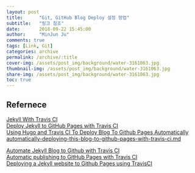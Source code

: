 ```yaml
---
layout: post
title:      "Git, GitHub Blog Deploy 설정 방법"
subtitle:   "링크 참조"
date:       2018-09-22 15:45:00
author:     "MinJun Ju"
comments: true 
tags: [Link, Git]
categories: archive
permalink: /archive/:title
cover-img: /assets/post_img/background/water-3161063.jpg
thumbnail-img: /assets/post_img/background/water-3161063.jpg
share-img: /assets/post_img/background/water-3161063.jpg
toc: true
---
```


## Refernece 

[Jekyll With Travis CI](https://jekyllrb.com/docs/continuous-integration/travis-ci/#the-html-proofer-executable)<br>
[Deploy Jekyll to GitHub Pages with Travis CI](https://ayastreb.me/deploy-jekyll-to-github-pages-with-travis-ci/)<br>
[Using Hugo and Travis CI To Deploy Blog To Github Pages Automatically](https://axdlog.com/2018/using-hugo-and-travis-ci-to-deploy-blog-to-github-pages-automatically/)<br>
[automatically-deploying-this-blog-to-github-pages-with-travis-ci.md](https://github.com/asmeurer/blog/blob/master/posts/automatically-deploying-this-blog-to-github-pages-with-travis-ci.md)<br>

[Automate Jekyll Blog to Github with Travis CI](http://revanthrevoori.com/blog/2015/11/jekyllRakeTravisCI)<br>
[Automatic publishing to GitHub Pages with Travis CI](https://evansosenko.com/posts/automatic-publishing-github-pages-travis-ci/)<br>
[Deploying a Jekyll website to Github Pages using TravisCI](http://sgoettschkes.me/p/deploying-a-jekyll-website-to-github-pages-using-travisci.html)